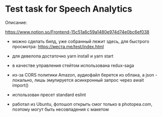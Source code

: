 # Test task for Speech Analytics

Описание:

https://www.notion.so/Frontend-15c51a6c59a1480e974d74e0bc6ef038

* можно сделать билд, уже собранный лежит здесь, для быстрого просмотра: https://места.me/test/index.html

* для девелопа достаточно yarn install и yarn start

* в качестве управления стейтом использована redux-saga

* из-за CORS политики Amazon, аудиофайл берется из облака, а json - локально, лишь эмулируется асинхронный запрос через await import()

* использован пресет standard eslint

* работал из Ubuntu, фотошоп открыть смог только в photopea.com, поэтому могут быть несовпадения c макетом
